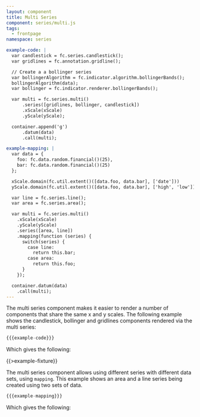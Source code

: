 ```yaml
---
layout: component
title: Multi Series
component: series/multi.js
tags:
  - frontpage
namespace: series

example-code: |
  var candlestick = fc.series.candlestick();
  var gridlines = fc.annotation.gridline();

  // Create a a bollinger series
  var bollingerAlgorithm = fc.indicator.algorithm.bollingerBands();
  bollingerAlgorithm(data);
  var bollinger = fc.indicator.renderer.bollingerBands();

  var multi = fc.series.multi()
      .series([gridlines, bollinger, candlestick])
      .xScale(xScale)
      .yScale(yScale);

  container.append('g')
      .datum(data)
      .call(multi);

example-mapping: |
  var data = {
    foo: fc.data.random.financial()(25),
    bar: fc.data.random.financial()(25)
  };

  xScale.domain(fc.util.extent()([data.foo, data.bar], ['date']))
  yScale.domain(fc.util.extent()([data.foo, data.bar], ['high', 'low']));

  var line = fc.series.line();
  var area = fc.series.area();

  var multi = fc.series.multi()
    .xScale(xScale)
    .yScale(yScale)
    .series([area, line])
    .mapping(function (series) {
      switch(series) {
        case line:
          return this.bar;
        case area:
          return this.foo;
      }
    });

  container.datum(data)
    .call(multi);
---
```


The multi series component makes it easier to render a number of components that share the same x and y scales. The following example shows the candlestick, bollinger and gridlines components rendered via the multi series:

```js
{{{example-code}}}
```

Which gives the following:

{{>example-fixture}}

The multi series component allows using different series with different data sets, using `mapping`. This example shows an area and a line series being created using two sets of data.
```js
{{{example-mapping}}}
```

Which gives the following:

<div id="mapping-example" class="chart"> </div>
<script type="text/javascript">
(function () {
    var desiredWidth = $('#mapping-example').width(),
        desiredHeight = desiredWidth / 2.4; //keeps the width-height ratio at 600-250 (defaults for createFixture)
    var f = createFixture('#mapping-example', desiredWidth, desiredHeight, null, function () { return true; });
    var container = f.container, data = f.data,
      xScale = f.xScale, yScale = f.yScale;
    {{{example-mapping }}}
}());
</script>
